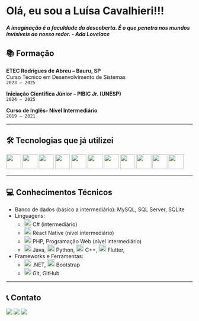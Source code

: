 # Olá, eu sou a Luísa Cavalhieri!!!

<h5> A imaginação é a faculdade da descoberta. É o que penetra nos mundos invisíveis ao nosso redor. - Ada Lovelace</h5>

## 📚 Formação

**ETEC Rodrigues de Abreu – Bauru, SP**  
Curso Técnico em Desenvolvimento de Sistemas  
`2023 – 2025`

**Iniciação Científica Júnior – PIBIC Jr. (UNESP)**  
`2024 – 2025`

**Curso de Inglês- Nível Intermediário**  
`2019 – 2021`

---

## 🛠️ Tecnologias que já utilizei

<p align="left">
  <img src="https://cdn.jsdelivr.net/gh/devicons/devicon/icons/csharp/csharp-original.svg" width="40" />
  <img src="https://cdn.jsdelivr.net/gh/devicons/devicon/icons/java/java-original.svg" width="40" />
  <img src="https://cdn.jsdelivr.net/gh/devicons/devicon/icons/python/python-original.svg" width="40" />
  <img src="https://cdn.jsdelivr.net/gh/devicons/devicon/icons/flutter/flutter-original.svg" width="40" />
  <img src="https://cdn.jsdelivr.net/gh/devicons/devicon/icons/react/react-original.svg" width="40" />
  <img src="https://cdn.jsdelivr.net/gh/devicons/devicon/icons/php/php-original.svg" width="40" />
  <img src="https://cdn.jsdelivr.net/gh/devicons/devicon/icons/html5/html5-original.svg" width="40" />
  <img src="https://cdn.jsdelivr.net/gh/devicons/devicon/icons/css3/css3-original.svg" width="40" />
  <img src="https://cdn.jsdelivr.net/gh/devicons/devicon/icons/javascript/javascript-original.svg" width="40" />
  <img src="https://cdn.jsdelivr.net/gh/devicons/devicon/icons/mysql/mysql-original.svg" width="40" />
  <img src="https://cdn.jsdelivr.net/gh/devicons/devicon/icons/sqlite/sqlite-original.svg" width="40" />
</p>

---

## 💻 Conhecimentos Técnicos

- Banco de dados (básico a intermediário): MySQL, SQL Server, SQLite 
- Linguagens:  
  - <img src="https://cdn.jsdelivr.net/gh/devicons/devicon/icons/csharp/csharp-original.svg" width="20"/> C# (intermediário)
  - <img src="https://cdn.jsdelivr.net/gh/devicons/devicon/icons/react/react-original.svg" width="20"/> React Native (nível intermediário)
  - <img src="https://cdn.jsdelivr.net/gh/devicons/devicon/icons/php/php-original.svg" width="20"/> PHP, Programação Web (nível intermediário) 
  - <img src="https://cdn.jsdelivr.net/gh/devicons/devicon/icons/java/java-original.svg" width="20"/> Java, <img src="https://cdn.jsdelivr.net/gh/devicons/devicon/icons/python/python-original.svg" width="20"/> Python, <img src="https://cdn.jsdelivr.net/gh/devicons/devicon/icons/cplusplus/cplusplus-original.svg" width="20"/> C++, <img src="https://cdn.jsdelivr.net/gh/devicons/devicon/icons/flutter/flutter-original.svg" width="20"/> Flutter,   
- Frameworks e Ferramentas:  
  - <img src="https://cdn.jsdelivr.net/gh/devicons/devicon/icons/dot-net/dot-net-original.svg" width="20"/> .NET, <img src="https://cdn.jsdelivr.net/gh/devicons/devicon/icons/bootstrap/bootstrap-original.svg" width="20"/> Bootstrap  
  - <img src="https://cdn.jsdelivr.net/gh/devicons/devicon/icons/git/git-original.svg" width="20"/> Git, GitHub
 
---
## 📞 Contato

<div>
<a href="https://instagram.com/luisa_.cavalhieri" target="_blank"><img src="https://img.shields.io/badge/-Instagram-%23E4405F?style=for-the-badge&logo=instagram&logoColor=white" target="_blank"></a>
<a href = "cavalhieri.luisa@gmail.com  "><img src="https://img.shields.io/badge/Gmail-D14836?style=for-the-badge&logo=gmail&logoColor=white" target="_blank"></a>
<a href="https://www.linkedin.com/in/lu%C3%ADsa-cavalhieri-3b9548302?utm_source=share&utm_campaign=share_via&utm_content=profile&utm_medium=android_app" target="_blank"><img src="https://img.shields.io/badge/-LinkedIn-%230077B5?style=for-the-badge&logo=linkedin&logoColor=white" target="_blank"></a>   
</div>




